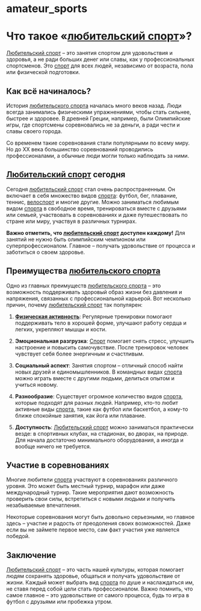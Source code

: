 # amateur_sports

# Что такое «[любительский спорт](./amateur_sports.md)»?

[Любительский спорт](./amateur_sports.md) – это занятия спортом для удовольствия и здоровья, а не ради больших денег или славы, как у профессиональных спортсменов. Это [спорт](./sport.md) для всех людей, независимо от возраста, пола или физической подготовки.

## Как всё начиналось?

История [любительского спорта](./amateur_sports.md) началась много веков назад. Люди всегда занимались физическими упражнениями, чтобы стать сильнее, быстрее и здоровее. В древней Греции, например, были Олимпийские игры, где спортсмены соревновались не за деньги, а ради чести и славы своего города.

Со временем такие соревнования стали популярными по всему миру. Но до XX века большинство соревнований проводились профессионалами, а обычные люди могли только наблюдать за ними.

## [Любительский спорт](./amateur_sports.md) сегодня

Сегодня [любительский спорт](./amateur_sports.md) стал очень распространенным. Он включает в себя множество видов [спорта](./sport.md): футбол, бег, плавание, теннис, [велоспорт](./cycling.md) и многие другие. Можно заниматься любимым видом [спорта](./sport.md) в свободное время, тренироваться вместе с друзьями или семьей, участвовать в соревнованиях и даже путешествовать по стране или миру, участвуя в различных турнирах.

**Важно отметить, что [любительский спорт](./amateur_sports.md) доступен каждому!** Для занятий не нужно быть олимпийским чемпионом или суперпрофессионалом. Главное – получать удовольствие от процесса и заботиться о своем здоровье.

## Преимущества [любительского спорта](./amateur_sports.md)

Одно из главных преимуществ [любительского спорта](./amateur_sports.md) – это возможность поддерживать здоровый образ жизни без давления и напряжения, связанных с профессиональной карьерой. Вот несколько причин, почему [любительский спорт](./amateur_sports.md) так популярен:

1. **[Физическая активность](./physical_activity.md)**: Регулярные тренировки помогают поддерживать тело в хорошей форме, улучшают работу сердца и легких, укрепляют мышцы и кости.
   
2. **Эмоциональная разгрузка**: [Спорт](./sport.md) помогает снять стресс, улучшить настроение и повысить самочувствие. После тренировок человек чувствует себя более энергичным и счастливым.

3. **Социальный аспект**: Занятия спортом – отличный способ найти новых друзей и единомышленников. В командных видах [спорта](./sport.md) можно играть вместе с другими людьми, делиться опытом и учиться новому.

4. **Разнообразие**: Существует огромное количество видов [спорта](./sport.md), которые подходят для разных людей. Например, кто-то любит активные виды [спорта](./sport.md), такие как футбол или баскетбол, а кому-то ближе спокойные занятия, как йога или плавание.

5. **Доступность**: [Любительский спорт](./amateur_sports.md) можно заниматься практически везде: в спортивных клубах, на стадионах, во дворах, на природе. Для начала достаточно минимального оборудования, а иногда и вообще ничего не требуется.

## Участие в соревнованиях

Многие любители [спорта](./sport.md) участвуют в соревнованиях различного уровня. Это может быть местный турнир, марафон или даже международный турнир. Такие мероприятия дают возможность проверить свои силы, встретиться с новыми людьми и получить незабываемые впечатления.

Некоторые соревнования могут быть довольно серьезными, но главное здесь – участие и радость от преодоления своих возможностей. Даже если вы не займете первое место, сам факт участия уже является победой.

## Заключение

[Любительский спорт](./amateur_sports.md) – это часть нашей культуры, которая помогает людям сохранять здоровье, общаться и получать удовольствие от жизни. Каждый может выбрать вид [спорта](./sport.md) по душе и наслаждаться им, не ставя перед собой цели стать профессионалом. Важно помнить, что самое главное – это удовольствие от самого процесса, будь то игра в футбол с друзьями или пробежка утром.
